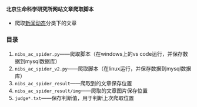 #### 北京生命科学研究所网站文章爬取脚本
- 爬取[新闻动态](http://www.nibs.ac.cn/news.php?cid=4&sid=15&page=1)分类下的文章


### 目录
1. `nibs_ac_spider.py`——爬取脚本（在windows上的vs code运行，并保存数据到mysql数据库）
2. `nibs_ac_spider_v2.py`——爬取脚本（在linux运行，并保存数据到mysql数据库）
3. `nibs_ac_spider_result`——爬取到的文章保存位置
4. `nibs_ac_spider_result/img`——爬取的文章图片保存位置
5. `judge*.txt`——保存判断值，用于判断上次爬取位置
